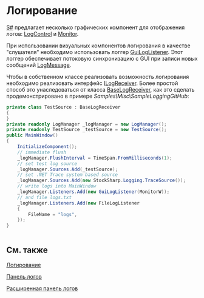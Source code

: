 # Логирование

[S\#](../../api.md) предлагает несколько графических компонент для отображения логов: [LogControl](xref:StockSharp.Xaml.LogControl) и [Monitor](xref:StockSharp.Xaml.Monitor). 

При использовании визуальных компонентов логирования в качестве "слушателя" необходимо использовать логгер [GuiLogListener](xref:StockSharp.Xaml.GuiLogListener). Этот логгер обеспечивает потоковую синхронизацию с GUI при записи новых сообщений [LogMessage](xref:StockSharp.Logging.LogMessage).

Чтобы в собственном классе реализовать возможность логирования необходимо реализовать интерфейс [ILogReceiver](xref:StockSharp.Logging.ILogReceiver). Более простой способ это унаследоваться от класса [BaseLogReceiver](xref:StockSharp.Logging.BaseLogReceiver), как это сделать продемонстрировано в примере *Samples\\Misc\\SampleLoggingGitHub*:

```cs
private class TestSource : BaseLogReceiver
{
}
private readonly LogManager _logManager = new LogManager();
private readonly TestSource _testSource = new TestSource();
public MainWindow()
{
	InitializeComponent();
	// immediate flush
	_logManager.FlushInterval = TimeSpan.FromMilliseconds(1);
	// set test log source
	_logManager.Sources.Add(_testSource);
	// set .NET Trace system based source
	_logManager.Sources.Add(new StockSharp.Logging.TraceSource());
	// write logs into MainWindow
	_logManager.Listeners.Add(new GuiLogListener(MonitorW));
	// and file logs.txt
	_logManager.Listeners.Add(new FileLogListener
	{
		FileName = "logs",
	});
}
	  				
```

## См. также

[Логирование](../logging.md)

[Панель логов](logging/log_panel.md)

[Расширенная панель логов](logging/extended_log_panel.md)

